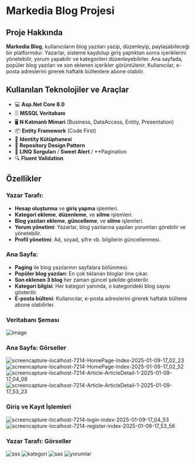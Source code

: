 # Markedia Blog Projesi

## Proje Hakkında
**Markedia Blog**, kullanıcıların blog yazıları yazıp, düzenleyip, paylaşabileceği bir platformdur. Yazarlar, sisteme kaydolup giriş yaptıktan sonra içeriklerini yönetebilir, yorum yapabilir ve kategorileri düzenleyebilirler. Ana sayfada, popüler blog yazıları ve son eklenen içerikler görüntülenir. Kullanıcılar, e-posta adreslerini girerek haftalık bültenlere abone olabilir.

## Kullanılan Teknolojiler ve Araçlar

- 💻 **Asp.Net Core 8.0**
- 🗄️ **MSSQL Veritabanı**
- 🖥️ **N Katmanlı Mimari** (Business, DataAccess, Entity, Presentation)
- 📦 **Entity Framework** (Code First)
- 🔑 **Identity Kütüphanesi**
- 🍁 **Repository Design Pattern**
- 🎀 **LINQ Sorguları** / **Sweet Alert** / **Pagination
- 🔍 **Fluent Validation**

## Özellikler

### Yazar Tarafı:
- **Hesap oluşturma** ve **giriş yapma** işlemleri.
- **Kategori ekleme**, **düzenleme**, ve **silme** işlemleri.
- **Blog yazıları ekleme**, **güncelleme**, ve **silme** işlemleri.
- **Yorum yönetimi**: Yazarlar, blog yazılarına yapılan yorumları görebilir ve yönetebilir.
- **Profil yönetimi**: Ad, soyad, şifre vb. bilgilerin güncellenmesi.

### Ana Sayfa:
- **Paging** ile blog yazılarının sayfalara bölünmesi.
- **Popüler blog yazıları**: En çok tıklanan bloglar öne çıkar.
- **Son eklenen 3 blog** her zaman güncel şekilde gösterilir.
- **Kategori bilgisi**: Her kategori yanında, o kategorideki blog sayısı gösterilir.
- **E-posta bülteni**: Kullanıcılar, e-posta adreslerini girerek haftalık bültene abone olabilirler.

### Veritabanı Şeması
![image](https://github.com/user-attachments/assets/f1b5059d-e2fe-4e77-a173-acaa2358d89a)

### Ana Sayfa: Görseller
![screencapture-localhost-7214-HomePage-Index-2025-01-09-17_02_23](https://github.com/user-attachments/assets/dc3b115f-2a5b-44ce-a64f-361b9604e609)
![screencapture-localhost-7214-HomePage-Index-2025-01-09-17_02_52](https://github.com/user-attachments/assets/18bdf410-87f0-4a6d-af46-e8dd45af6627)
![screencapture-localhost-7214-Article-ArticleDetail-1-2025-01-09-17_04_08](https://github.com/user-attachments/assets/e3ab9be9-e608-4f45-8e52-4ff30dfe53b5)
![screencapture-localhost-7214-Article-ArticleDetail-1-2025-01-09-17_53_23](https://github.com/user-attachments/assets/8dd78ec4-8bb0-46f5-b4ba-cab14ed61367)

### Giriş ve Kayıt İşlemleri
![screencapture-localhost-7214-login-index-2025-01-09-17_04_53](https://github.com/user-attachments/assets/65d6a5e6-495b-4e68-bc3f-6cbdba2f40e7)
![screencapture-localhost-7214-register-index-2025-01-09-17_53_56](https://github.com/user-attachments/assets/bb1ce34c-d54d-447b-9ba5-dfcb2505b4d3)

### Yazar Tarafı: Görseller
![sss](https://github.com/user-attachments/assets/b4f65475-84e6-419d-810e-c82c8f81219f)
![kategori](https://github.com/user-attachments/assets/a365dae8-d2db-495a-ba0f-c00effa27988)
![sas](https://github.com/user-attachments/assets/2997e008-7535-4dfa-9b18-8fa2a5541e2a)
![yorumlar](https://github.com/user-attachments/assets/0966f504-271b-4b28-a38b-6a1f282376b6)


